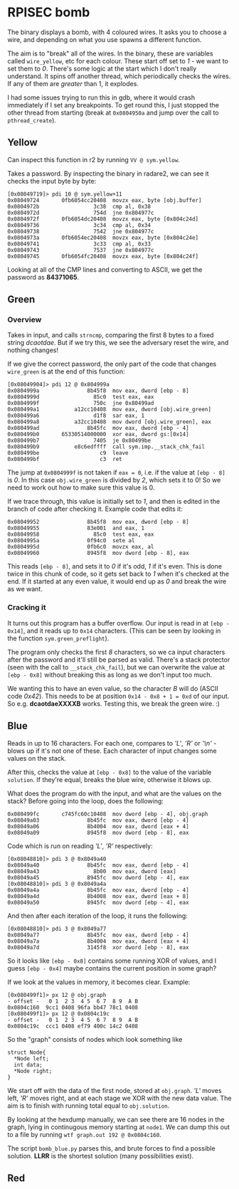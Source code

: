 # RPISEC bomb
The binary displays a bomb, with 4 coloured wires. It asks you to choose a wire, and depending on what you use spawns a different function.

The aim is to "break" all of the wires. In the binary, these are variables called `wire_yellow`, etc for each colour. These start off set to *1* - we want to set them to *0*. 
There's some logic at the start which I don't really understand. It spins off another thread, which periodically checks the wires. If any of them are *greater* than 1, it explodes.

I had some issues trying to run this in gdb, where it would crash immediately if I set any breakpoints. To get round this, I just stopped the other thread from starting (break at `0x0804950a` and jump over the call to `pthread_create`).

## Yellow
Can inspect this function in r2 by running `VV @ sym.yellow`.

Takes a password.
By inspecting the binary in radare2, we can see it checks the input byte by byte:
```
[0x08049719]> pdi 10 @ sym.yellow+11
0x08049724       0fb6054cc20408  movzx eax, byte [obj.buffer]
0x0804972b                 3c38  cmp al, 0x38
0x0804972d                 754d  jne 0x804977c
0x0804972f       0fb6054dc20408  movzx eax, byte [0x804c24d]
0x08049736                 3c34  cmp al, 0x34
0x08049738                 7542  jne 0x804977c
0x0804973a       0fb6054ec20408  movzx eax, byte [0x804c24e]
0x08049741                 3c33  cmp al, 0x33
0x08049743                 7537  jne 0x804977c
0x08049745       0fb6054fc20408  movzx eax, byte [0x804c24f]
```

Looking at all of the CMP lines and converting to ASCII, we get the password as **84371065**.

## Green
### Overview
Takes in input, and calls `strncmp`, comparing the first 8 bytes to a fixed string *dcaotdae*.
But if we try this, we see the adversary reset the wire, and nothing changes!

If we give the correct password, the only part of the code that changes `wire_green` is at the end of this function:

```
[0x08049904]> pdi 12 @ 0x804999a
0x0804999a               8b45f8  mov eax, dword [ebp - 8]
0x0804999d                 85c0  test eax, eax
0x0804999f                 750c  jne 0x80499ad
0x080499a1           a12cc10408  mov eax, dword [obj.wire_green]
0x080499a6                 d1f8  sar eax, 1
0x080499a8           a32cc10408  mov dword [obj.wire_green], eax
0x080499ad               8b45fc  mov eax, dword [ebp - 4]
0x080499b0       65330514000000  xor eax, dword gs:[0x14]
0x080499b7                 7405  je 0x80499be
0x080499b9           e8c6edffff  call sym.imp.__stack_chk_fail
0x080499be                   c9  leave
0x080499bf                   c3  ret
```

The jump at `0x0804999f` is not taken if `eax = 0`, i.e. if the value at `[ebp - 8]` is *0*. In this case `obj.wire_green` is divided by *2*, which sets it to 0! So we need to work out how to make sure this value is 0.

If we trace through, this value is initially set to *1*, and then is edited in the branch of code after checking it. Example code that edits it:

```
0x08049952               8b45f8  mov eax, dword [ebp - 8]
0x08049955               83e001  and eax, 1
0x08049958                 85c0  test eax, eax
0x0804995a               0f94c0  sete al
0x0804995d               0fb6c0  movzx eax, al
0x08049960               8945f8  mov dword [ebp - 8], eax
```

This reads `[ebp - 8]`, and sets it to *0* if it's odd, *1* if it's even. 
This is done twice in this chunk of code, so it gets set back to *1* when it's checked at the end. If it started at any even value, it would end up as *0* and break the wire as we want.

### Cracking it
It turns out this program has a buffer overflow. Our input is read in at `[ebp - 0x14]`, and it reads up to `0x14` characters. 
(This can be seen by looking in the function `sym.green_preflight`).

The program only checks the first *8* characters, so we ca input characters after the password and it'll still be parsed as valid.
There's a stack protector (seen with the call to `__stack_chk_fail`), but we can overwrite the value at `[ebp - 0x8]` without breaking this as long as we don't input too much.

We wanting this to have an even value, so the character *B* will do (ASCII code *0x42*). This needs to be at position `0x14 - 0x8 + 1 = 0xd` of our input. 
So e.g. **dcaotdaeXXXXB** works. Testing this, we break the green wire. :)

## Blue
Reads in up to 16 characters. For each one, compares to *'L'*, *'R'* or *'\n'* - blows up if it's not one of these. Each character of input changes some values on the stack.

After this, checks the value at `[ebp - 0x8]` to the value of the variable `solution`. If they're equal, breaks the blue wire, otherwise it blows up.

What does the program do with the input, and what are the values on the stack?
Before going into the loop, does the following:
```
0x080499fc       c745fc60c10408  mov dword [ebp - 4], obj.graph
0x08049a03               8b45fc  mov eax, dword [ebp - 4]
0x08049a06               8b4004  mov eax, dword [eax + 4]
0x08049a09               8945f8  mov dword [ebp - 8], eax
```

Code which is run on reading *'L'*, *'R'* respectively:
```
[0x08048810]> pdi 3 @ 0x8049a40
0x08049a40               8b45fc  mov eax, dword [ebp - 4]
0x08049a43                 8b00  mov eax, dword [eax]
0x08049a45               8945fc  mov dword [ebp - 4], eax
[0x08048810]> pdi 3 @ 0x8049a4a
0x08049a4a               8b45fc  mov eax, dword [ebp - 4]
0x08049a4d               8b4008  mov eax, dword [eax + 8]
0x08049a50               8945fc  mov dword [ebp - 4], eax
```

And then after each iteration of the loop, it runs the following:
```
[0x08048810]> pdi 3 @ 0x8049a77
0x08049a77               8b45fc  mov eax, dword [ebp - 4]
0x08049a7a               8b4004  mov eax, dword [eax + 4]
0x08049a7d               3145f8  xor dword [ebp - 8], eax
```

So it looks like `[ebp - 0x8]` contains some running XOR of values, 
and I guess `[ebp - 0x4]` maybe contains the current position in some graph?

If we look at the values in memory, it becomes clear. Example:
```
[0x080499f1]> px 12 @ obj.graph
- offset -   0 1  2 3  4 5  6 7  8 9  A B
0x0804c160  9cc1 0408 96fa bb47 78c1 0408
[0x080499f1]> px 12 @ 0x0804c19c
- offset -   0 1  2 3  4 5  6 7  8 9  A B
0x0804c19c  ccc1 0408 ef79 400c 14c2 0408
```

So the "graph" consists of nodes which look something like
```
struct Node{
  *Node left;
  int data;
  *Node right;
}
```

We start off with the data of the first node, stored at `obj.graph`.
*'L'* moves left, *'R'* moves right, and at each stage we XOR with the new data value. The aim is to finish with running total equal to `obj.solution`.

By looking at the hexdump manually, we can see there are 16 nodes in the graph, lying in continugous memory starting at `node1`. We can dump this out to a file by running `wtf graph.out 192 @ 0x0804c160`.

The script `bomb_blue.py` parses this, and brute forces to find a possible solution. 
**LLRR** is the shortest solution (many possibilities exist).

## Red
